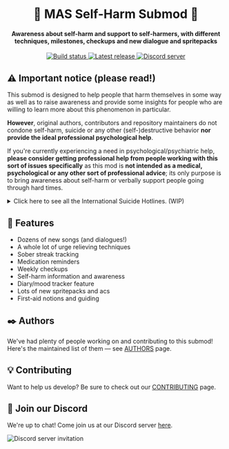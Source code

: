 <h1 align="center">💛 MAS Self-Harm Submod 💛</h1>
<h4 align="center">Awareness about self-harm and support to self-harmers, with different
techniques, milestones, checkups and new dialogue and spritepacks</h3>
<p align="center">
  <a href="https://github.com/my-otter-self/monika_selfharm/actions/workflows/lint-on-push.yml">
    <img alt="Build status" src="https://img.shields.io/github/workflow/status/my-otter-self/monika_selfharm/Lint%20source%20tree%20on%20push/main">
  </a>
  <a href="https://github.com/my-otter-self/monika_selfharm/releases/latest">
    <img alt="Latest release" src="https://img.shields.io/github/v/release/my-otter-self/monika_selfharm">
  </a>
  <a href="https://mon.icu/discord">
    <img alt="Discord server" src="https://discordapp.com/api/guilds/970747033071804426/widget.png?style=shield">
  </a>
</p>

## ⚠️ Important notice (please read!)

This submod is designed to help people that harm themselves in some way
as well as to raise awareness and provide some insights for people who are
willing to learn more about this phenomenon in particular.

**However**, original authors, contributors and repository maintainers
do not condone self-harm, suicide or any other (self-)destructive behavior
**nor provide the ideal professional psychological help**.

If you're currently experiencing a need in psychological/psychiatric help,
**please consider getting professional help from people working with this
sort of issues specifically** as this mod is **not intended as a medical,
psychological or any other sort of professional advice**; its only purpose
is to bring awareness about self-harm or verbally support people
going through hard times.

<details>
  <summary>Click here to see all the International Suicide Hotlines. (WIP) </summary>
  
  
   Algeria: Emergency: 34342 and 43 
  
   Suicide Hotline: 0021 3983 2000 58
  
   Argentina: Emergency: 911 
  
   Suicide Hotline: 135 
  
   Armenia: Emergency: 911 and 112 Suicide Hotline: (2) 538194
   Australia: Emergency: 000 Suicide Hotline: 131114   More Hotlines    In-Person Counseling 
   Austria: Emergency: 112 Telefonseelsorge 24/7 : 142 Rat auf Draht 24/7 : 147 (Youth)
   Bahamas: Emergency: 911 Suicide Hotline: (2) 322-2763
   Bahrain: Emergency: 999   In-Person Counseling 
   Bangladesh: Emergency: 999
   Barbados: Emergency: 911 Suicide Hotline: Samaritan Barbados (246) 4299999
   Belgium: Emergency: 112 Suicide Hotline: Stichting Zelfmoordlijn 1813
   Bolivia: Emergency: 911 Suicide Hotline: 3911270
   Bosnia & Herzegovina: Suicide Hotline: 080 05 03 05
   Botswana: Emergency: 911 Suicide Hotline: +2673911270   In-Person Counseling 
   Brazil: Emergency: 188   More Hotlines 
   Bulgaria: Emergency: 112 Suicide Hotline: 0035 9249 17 223
   Canada: Emergency: 911 Suicide Hotline: 1 (833) 456 4566   More Hotlines    In-Person Counseling 
   China: Emergency: 110 Suicide Hotline: 800-810-1117
   Colombia: 24/7 Helpline in Baranquilla: 1(00 57 5) 372 27 27 24/7 Hotline Bogota: (57-1) 323 24 25
   Croatia: Emergency: 112   More Hotlines 
   Cyprus: Emergency: 112 Suicide Hotline: 8000 7773
   Czech Republic: Emergency: 112
   Denmark: Emergency: 112 Suicide Hotline: 4570201201
   Egypt: Emergency: 122 Suicide Hotline: 131114   More Hotlines    In-Person Counseling 
   Estonia: Emergency: 112 Suicide Hotline: 3726558088 ; in Russian 3726555688
   Ethiopia: Emergency: 911   In-Person Counseling 
   Finland: Emergency: 112 Suicide Hotline: 010 195 202
   France: Emergency: 112 Suicide Hotline: 0145394000   More Hotlines 
   Germany: Emergency: 112 Suicide Hotline: 08001810771   More Hotlines 
   Ghana: Emergency: 999 Suicide Hotline: 2332 444 71279   More Hotlines    In-Person Counseling 
   Greece: Emergency: 1018
   Guyana: Emergency: 999 Suicide Hotline: 223-0001
   Holland: Suicide Hotline: 09000767
   Hong Kong: Emergency: 999 Suicide Hotline: 852 2382 0000
   Hungary: Emergency: 112 Suicide Hotline: 116123
   India: Emergency: 112 Suicide Hotline: 8888817666   More Hotlines    In-Person Counseling 
   Indonesia: Emergency: 112 Suicide Hotline: 1-800-273-8255   More Hotlines 
   Iran: Emergency: 110 Suicide Hotline: 1480
   Ireland: Emergency: 116123 Suicide Hotline: +4408457909090   More Hotlines    In-Person Counseling 
   Israel: Emergency: 100 Suicide Hotline: 1201   More Hotlines 
   Italy: Emergency: 112 Suicide Hotline: 800860022
   Jamaica: Suicide Hotline: 1-888-429-KARE (5273)
   Japan: Emergency: 110 Suicide Hotline: 810352869090
   Jordan: Emergency: 911 Suicide Hotline: 110   In-Person Counseling 
   Kenya: Emergency: 999 Suicide Hotline: 722178177   More Hotlines    In-Person Counseling 
   Kuwait: Emergency: 112 Suicide Hotline: 94069304   More Hotlines    In-Person Counseling 
   Latvia: Emergency: 113 Suicide Hotline: 371 67222922
   Lebanon: Suicide Hotline: 1564
   Liberia: Emergency: 911 Suicide Hotline: 6534308   In-Person Counseling 
   Luxembourg: Emergency: 112 Suicide Hotline: 352 45 45 45
   Malaysia: Emergency: 999 Suicide Hotline: (06) 2842500   More Hotlines 
   Malta: Suicide Hotline: 179
   Mauritius: Emergency: 112 Suicide Hotline: +230 800 93 93
   Mexico: Emergency: 911 Suicide Hotline: 5255102550   More Hotlines    In-Person Counseling 
   Netherlands: Emergency: 112 Suicide Hotline: 900 0113   More Hotlines 
   New Zealand: Emergency: 111 Suicide Hotline: 1737   More Hotlines    In-Person Counseling 
   Nigeria: Suicide Hotline: 234 8092106493   More Hotlines    In-Person Counseling 
   Norway: Emergency: 112 Suicide Hotline: +4781533300
   Pakistan: Emergency: 115   More Hotlines    In-Person Counseling 
   Philippines: Emergency: 911 Suicide Hotline: 028969191   More Hotlines    In-Person Counseling 
   Poland: Emergency: 112 Suicide Hotline: 5270000
   Portugal: Emergency: 112 Suicide Hotline: 21 854 07 40 and 8 96 898 21 50
   Qatar: Emergency: 999   More Hotlines    In-Person Counseling 
   Romania: Emergency: 112 Suicide Hotline: 0800 801200   More Hotlines 
   Russia: Emergency: 112 Suicide Hotline: 0078202577577
   Saint Vincent and the Grenadines: Suicide Hotline: 9784 456 1044
   Saudi Arabia: Emergency: 112   More Hotlines    In-Person Counseling 
   Serbia: Suicide Hotline: (+381) 21-6623-393
   Singapore: Emergency: 999 Suicide Hotline: 1 800 2214444   More Hotlines 
   Spain: Emergency: 112 Suicide Hotline: 914590050   More Hotlines 
   South Africa: Emergency: 10111 Suicide Hotline: 0514445691   More Hotlines    In-Person Counseling 
   South Korea: Emergency: 112 Suicide Hotline: (02) 7158600   More Hotlines 
   Sri Lanka: Suicide Hotline: 011 057 2222662
   Sudan: Suicide Hotline: (249) 11-555-253   In-Person Counseling 
   Sweden: Emergency: 112 Suicide Hotline: 46317112400   More Hotlines 
   Switzerland: Emergency: 112 Suicide Hotline: 143   More Hotlines 
   Tanzania: Emergency: 112   More Hotlines    In-Person Counseling 
   Thailand: Suicide Hotline: (02) 713-6793
   Tonga: Suicide Hotline: 23000
   Trinidad and Tobago: Suicide Hotline: (868) 645 2800
   Tunisia: Emergency: 197   In-Person Counseling 
   Turkey: Emergency: 112
   Uganda: Emergency: 112 Suicide Hotline: 0800 21 21 21   More Hotlines    In-Person Counseling 
   United Arab Emirates: Suicide Hotline: 800 46342   More Hotlines    In-Person Counseling 
   United Kingdom: Emergency: 112 Suicide Hotline: 0800 689 5652   More Hotlines    In-Person Counseling 
   United States: Emergency: 911 Suicide Hotline: (800) 273-8255   More Hotlines    In-Person Counseling 
   Zambia: Emergency: 999 Suicide Hotline: +260960264040   In-Person Counseling 
   Zimbabwe Emergency: 999 Suicide Hotline: 080 12 333 333
  
</details>

## 🌟 Features

  * Dozens of new songs (and dialogues!)
  * A whole lot of urge relieving techniques
  * Sober streak tracking
  * Medication reminders
  * Weekly checkups
  * Self-harm information and awareness
  * Diary/mood tracker feature
  * Lots of new spritepacks and acs
  * First-aid notions and guiding

## ✒️ Authors

We've had plenty of people working on and contributing to this submod! Here's the maintained list of them — see [AUTHORS](AUTHORS.md) page.


## 💡 Contributing

Want to help us develop? Be sure to check out our [CONTRIBUTING](CONTRIBUTING.md) page.


## 💬 Join our Discord

We're up to chat! Come join us at our Discord server [here](https://mon.icu/discord).

![Discord server invitation](https://discordapp.com/api/guilds/970747033071804426/widget.png?style=banner3)
